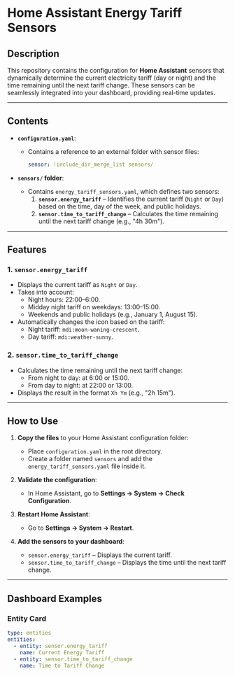 # Home Assistant Energy Tariff Sensors

## Description

This repository contains the configuration for **Home Assistant** sensors that dynamically determine the current electricity tariff (day or night) and the time remaining until the next tariff change. These sensors can be seamlessly integrated into your dashboard, providing real-time updates.

---

## Contents

- **`configuration.yaml`**:
  - Contains a reference to an external folder with sensor files:  
    ```yaml
    sensor: !include_dir_merge_list sensors/
    ```

- **`sensors/` folder**:
  - Contains `energy_tariff_sensors.yaml`, which defines two sensors:
    1. **`sensor.energy_tariff`** – Identifies the current tariff (`Night` or `Day`) based on the time, day of the week, and public holidays.
    2. **`sensor.time_to_tariff_change`** – Calculates the time remaining until the next tariff change (e.g., "4h 30m").

---

## Features

### 1. **`sensor.energy_tariff`**
- Displays the current tariff as `Night` or `Day`.
- Takes into account:
  - Night hours: 22:00–6:00.
  - Midday night tariff on weekdays: 13:00–15:00.
  - Weekends and public holidays (e.g., January 1, August 15).
- Automatically changes the icon based on the tariff:
  - Night tariff: `mdi:moon-waning-crescent`.
  - Day tariff: `mdi:weather-sunny`.

### 2. **`sensor.time_to_tariff_change`**
- Calculates the time remaining until the next tariff change:
  - From night to day: at 6:00 or 15:00.
  - From day to night: at 22:00 or 13:00.
- Displays the result in the format `Xh Ym` (e.g., "2h 15m").

---

## How to Use

1. **Copy the files** to your Home Assistant configuration folder:
   - Place `configuration.yaml` in the root directory.
   - Create a folder named `sensors` and add the `energy_tariff_sensors.yaml` file inside it.

2. **Validate the configuration**:
   - In Home Assistant, go to **Settings → System → Check Configuration**.

3. **Restart Home Assistant**:
   - Go to **Settings → System → Restart**.

4. **Add the sensors to your dashboard**:
   - `sensor.energy_tariff` – Displays the current tariff.
   - `sensor.time_to_tariff_change` – Displays the time until the next tariff change.

---

## Dashboard Examples

### Entity Card
```yaml
type: entities
entities:
  - entity: sensor.energy_tariff
    name: Current Energy Tariff
  - entity: sensor.time_to_tariff_change
    name: Time to Tariff Change

